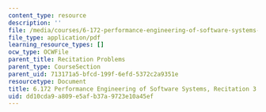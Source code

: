 ```yaml
---
content_type: resource
description: ''
file: /media/courses/6-172-performance-engineering-of-software-systems-fall-2018/dd10cda9a809e5afb37a9723e10a45ef_MIT6_172F18_rec3sol.pdf
file_type: application/pdf
learning_resource_types: []
ocw_type: OCWFile
parent_title: Recitation Problems
parent_type: CourseSection
parent_uid: 713171a5-bfcd-199f-6efd-5372c2a9351e
resourcetype: Document
title: 6.172 Performance Engineering of Software Systems, Recitation 3 Solutions
uid: dd10cda9-a809-e5af-b37a-9723e10a45ef
---
```


